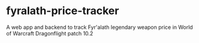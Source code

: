# fyralath-price-tracker
A web app and backend to track Fyr'alath legendary weapon price in World of Warcraft Dragonflight patch 10.2

